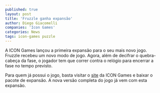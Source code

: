 ```yaml
---
published: true
layout: post
title: 'Fruzzle ganha expansão'
author: Diego Giacomelli
companies: 'Icon Games'
categories: News
tags: icon-games puzzle
---
```

A ICON Games lançou a primeira expansão para o seu mais novo jogo. Fruzzle recebeu um novo modo de jogo. Agora, além de decifrar o quebra-cabeça da fase, o jogador tem que correr contra o relógio para encerrar a fase no tempo previsto.

Para quem já possui o jogo, basta visitar o [site](http://icongames.sites.uol.com.br/fruzzle-pt.htm) da ICON Games e baixar o pacote de expansão. A nova versão completa do jogo já vem com esta expansão.